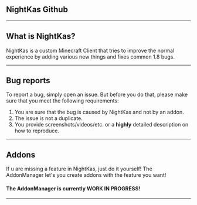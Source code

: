 ## NightKas Github
***
## What is NightKas?
NightKas is a custom Minecraft Client that tries to improve the normal experience by adding various new things and fixes common 1.8 bugs.

***
## Bug reports
To report a bug, simply open an issue.
But before you do that, please make sure that you meet the following requirements:
1. You are sure that the bug is caused by NightKas and not by an addon.
2. The issue is not a duplicate.
3. You provide screenshots/videos/etc. or a **highly** detailed description on how to reproduce.
***
## Addons
If u are missing a feature in NightKas, just do it yourself!
The AddonManager let's you create addons with the feature you want!

#### The AddonManager is currently **WORK IN PROGRESS**!
***
